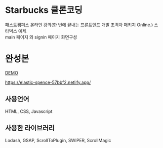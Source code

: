 # Starbucks 클론코딩
패스트캠퍼스 온라인 강의(한 번에 끝내는 프론트엔드 개발 초격차 패키지 Online.) 스타벅스 예제.  
main 페이지 와 signin 페이지 화면구성

# 완성본

<a href="https://elastic-spence-57bbf2.netlify.app/" traget="_blank">DEMO</a>

https://elastic-spence-57bbf2.netlify.app/

## 사용언어
HTML, CSS, Javascript 

## 사용한 라이브러리
Lodash, GSAP, ScrollToPlugin, SWIPER, ScrollMagic



